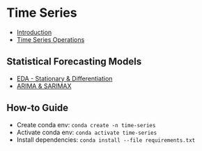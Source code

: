 # Time Series

- [Introduction](./docs/introduction.md)
- [Time Series Operations](./docs/time_series_operations.md)

## Statistical Forecasting Models

- [EDA - Stationary & Differentiation](./docs/eda_stationary_differentiation.md)
- [ARIMA & SARIMAX](./docs/arima_sarimax.md)

## How-to Guide

- Create conda env: `conda create -n time-series`
- Activate conda env: `conda activate time-series`
- Install dependencies: `conda install --file requirements.txt`
